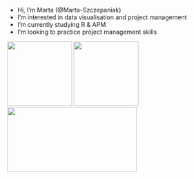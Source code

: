 -  Hi, I’m Marta (@Marta-Szczepaniak)
-  I’m interested in data visualisation and project management
-  I’m currently studying R & APM
-  I’m looking to practice project management skills
<!--START_SECTION:badges-->
<!--END_SECTION:badges-->
<!---
Marta-Szczepaniak/Marta-Szczepaniak is a ✨ special ✨ repository because its `README.md` (this file) appears on your GitHub profile.
You can click the Preview link to take a look at your changes.
--->
<img src="https://github.com/Marta-Szczepaniak/Marta-Szczepaniak/assets/140078920/704f2ad6-bf71-4b89-9219-3d6d041d3091" width="150" height="150">
<!---![project-planning-control-ppc-foundation](https://github.com/Marta-Szczepaniak/Marta-Szczepaniak/assets/140078920/704f2ad6-bf71-4b89-9219-3d6d041d3091)--->
<img src="[https://github.com/Marta-Szczepaniak/Marta-Szczepaniak/blob/5d2f549b488907a8bfd919e29b49a5542925ca38/Foundation%20Level%20E-badge.JPG" width="150" height="150">
<!---![apm-project-fundamentals-qualification](https://github.com/Marta-Szczepaniak/Marta-Szczepaniak/blob/5d2f549b488907a8bfd919e29b49a5542925ca38/Foundation%20Level%20E-badge.JPG)--->
<img src="https://github.com/Marta-Szczepaniak/Marta-Szczepaniak/assets/140078920/9796390c-9d4c-4e98-baa6-6e93e17e6cf2" width="300" height="150">
<!---![statement-of-accomplishmentIntroduction2R](https://github.com/Marta-Szczepaniak/Marta-Szczepaniak/assets/140078920/9796390c-9d4c-4e98-baa6-6e93e17e6cf2)--->

